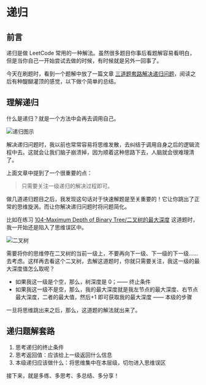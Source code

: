 # 递归

## 前言

递归是做 LeetCode 常用的一种解法。虽然很多题目你事后看题解容易看明白，但是当你自己一开始尝试去做的时候，有时候就是另外一回事了。

今天在刷题时，看到一个题解中放了一篇文章 [三道题套路解决递归问题](https://lyl0724.github.io/2020/01/25/1/)，阅读之后有种醍醐灌顶的感觉，以下做个简单的总结。

## 理解递归

什么是递归？就是一个方法中会再去调用自己。

![递归图示](https://gitee.com/michael_xiang/images/raw/master/uPic/04Ejq3.png)

解决递归问题时，我以前也常常容易将思维发散，去纠结于调用自身之后的逻辑流程中去。这就会让我们脑子崩溃掉，因为顺着这种思路下去，人脑就会很难理清了。

上面文章中提到了一个很重要的点：
> 只需要关注一级递归的解决过程即可。

做几道递归题目之后，我发现这句话对于快速解题是至关重要的！它让你跳出了正常的思维旋涡，而让你解决递归问题时将问题简化。

比如在练习 [104-Maximum Depth of Binary Tree/二叉树的最大深度](https://leetcode-cn.com/problems/maximum-depth-of-binary-tree/) 这道题时，我一开始还是陷入了思维误区中。

![二叉树](https://gitee.com/michael_xiang/images/raw/master/uPic/krL7Hx.png)

需要将你的思维停在二叉树的当前一级上，不要再向下一级、下一级的下一级……去考虑。这样再去看这个二叉树，去解这道题时，你就只需要关注，我这一级的最大深度值怎么取呢？
- 如果我这一级是个空，那么，树深度是 0；—— 终止条件
- 如果我这一级不是空，那么，我的最大深度就是我左节点的最大深度、右节点最大深度，二者的最大值，然后+1 即可获取我的最大深度 —— 本级的步骤

一旦将思维跳出来之后，那么，这道题的解法就出来了。

## 递归题解套路

1. 思考递归的终止条件
2. 思考返回值：应该给上一级返回什么信息
3. 本级递归应该做什么：将思维集中在本层级，切勿进入思维误区

接下来，就是多练、多思考、多总结、多分享！
